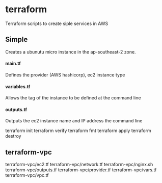 # terraform
Terraform scripts to create siple services in AWS

## Simple
Creates a ubunutu micro instance in the ap-southeast-2 zone.

#### main.tf
Defines the provider (AWS hashicorp), ec2 instance type
#### variables.tf
Allows the tag of the instance to be defined at the command line
#### outputs.tf
Outputs the ec2 instance name and IP address the command line

terraform init 
terraform verify
terraform fmt
terraform apply
terraform destroy

## terraform-vpc

terraform-vpc/ec2.tf
terraform-vpc/network.tf
terraform-vpc/nginx.sh
terraform-vpc/outputs.tf
terraform-vpc/provider.tf
terraform-vpc/vars.tf
terraform-vpc/vpc.tf
